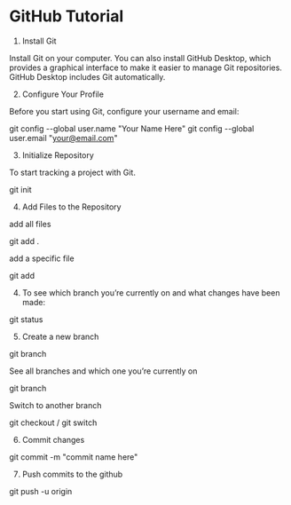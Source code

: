 # GitHub Tutorial

1. Install Git

Install Git on your computer.
You can also install GitHub Desktop, which provides a graphical interface to make it easier to manage Git repositories.
GitHub Desktop includes Git automatically.

2. Configure Your Profile

Before you start using Git, configure your username and email:

git config --global user.name "Your Name Here"
git config --global user.email "your@email.com"

3. Initialize Repository

To start tracking a project with Git.

git init

4. Add Files to the Repository

add all files

git add .  

add a specific file 

git add <folder name>


4. To see which branch you’re currently on and what changes have been made:

git status


5. Create a new branch 

git branch <branch name here>

See all branches and which one you’re currently on 

git branch

Switch to another branch 

git checkout <branch name> / git switch <branch name>

6. Commit changes 

git commit -m "commit name here"

7. Push commits to the github

git push -u origin <branch name>